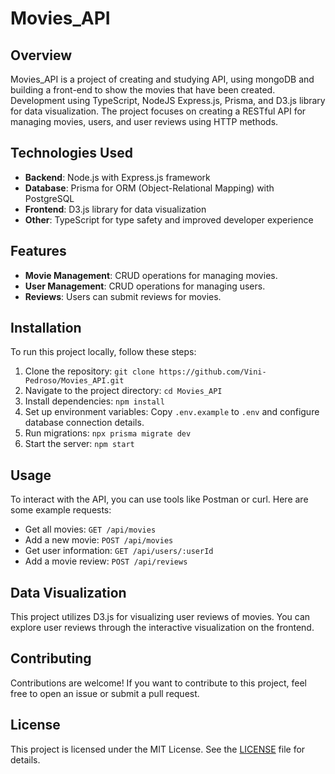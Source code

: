 # Movies_API
## Overview
Movies_API is a project of creating and studying API, using mongoDB and building a front-end to show the movies that have been created. Development using TypeScript, NodeJS Express.js, Prisma, and D3.js library for data visualization. The project focuses on creating a RESTful API for managing movies, users, and user reviews using HTTP methods.

## Technologies Used
- **Backend**: Node.js with Express.js framework
- **Database**: Prisma for ORM (Object-Relational Mapping) with PostgreSQL
- **Frontend**: D3.js library for data visualization
- **Other**: TypeScript for type safety and improved developer experience

## Features
- **Movie Management**: CRUD operations for managing movies.
- **User Management**: CRUD operations for managing users.
- **Reviews**: Users can submit reviews for movies.

## Installation
To run this project locally, follow these steps:

1. Clone the repository: `git clone https://github.com/Vini-Pedroso/Movies_API.git`
2. Navigate to the project directory: `cd Movies_API`
3. Install dependencies: `npm install`
4. Set up environment variables: Copy `.env.example` to `.env` and configure database connection details.
5. Run migrations: `npx prisma migrate dev`
6. Start the server: `npm start`

## Usage
To interact with the API, you can use tools like Postman or curl. Here are some example requests:

- Get all movies: `GET /api/movies`
- Add a new movie: `POST /api/movies`
- Get user information: `GET /api/users/:userId`
- Add a movie review: `POST /api/reviews`

## Data Visualization
This project utilizes D3.js for visualizing user reviews of movies. You can explore user reviews through the interactive visualization on the frontend.

## Contributing
Contributions are welcome! If you want to contribute to this project, feel free to open an issue or submit a pull request.

## License
This project is licensed under the MIT License. See the [LICENSE](LICENSE) file for details.
